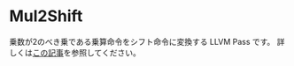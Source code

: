 # Mul2Shift
乗数が2のべき乗である乗算命令をシフト命令に変換する LLVM Pass です。
詳しくは[この記事](https://zenn.dev/sinotca/articles/74f29d9195d29a)を参照してください。
